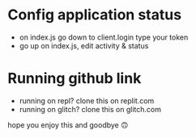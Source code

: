 # Config application status
- on index.js go down to client.login type your token
- go up on index.js, edit activity & status

# Running github link
- running on repl? clone this on replit.com
- running on glitch? clone this on glitch.com

hope you enjoy this and goodbye
             🙃
